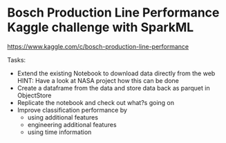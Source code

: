 # Bosch Production Line Performance Kaggle challenge with SparkML

https://www.kaggle.com/c/bosch-production-line-performance


Tasks:

* Extend the existing Notebook to download data directly from the web
HINT: Have a look at NASA project how this can be done
* Create a dataframe from the data and store data back as parquet in ObjectStore
* Replicate the notebook and check out what?s going on
* Improve classification performance by
  * using additional features
  * engineering additional features
  * using time information
